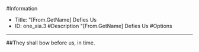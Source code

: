 #Information
 - Title:  "[From.GetName] Defies Us
 - ID: one_xia.3
#Description
 "[From.GetName] Defies Us
#Options

___
##They shall bow before us, in time.
